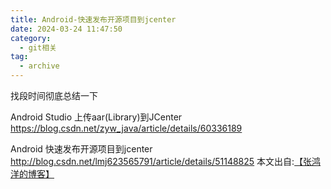 ```yaml
---
title: Android-快速发布开源项目到jcenter
date: 2024-03-24 11:47:50
category:
  - git相关
tag:
  - archive
---
```

找段时间彻底总结一下

Android Studio 上传aar(Library)到JCenter
https://blog.csdn.net/zyw_java/article/details/60336189

Android 快速发布开源项目到jcenter
http://blog.csdn.net/lmj623565791/article/details/51148825
本文出自:[【张鸿洋的博客】](http://blog.csdn.net/lmj623565791/)
